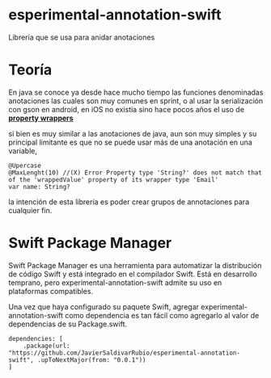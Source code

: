 # esperimental-annotation-swift

Librería que se usa para anidar anotaciones

# Teoría
En java se conoce ya desde hace mucho tiempo las funciones denominadas anotaciones las cuales son muy comunes en sprint, o al usar la serialización con gson en android, en iOS no existia sino hace pocos años el uso de [**property wrappers**](https://docs.swift.org/swift-book/LanguageGuide/Properties.html)

si bien es muy similar a las anotaciones de java, aun son muy simples y su principal limitante es que no se puede usar más de una anotación en una variable, 

```
@Upercase
@MaxLenght(10) //(X) Error Property type 'String?' does not match that of the 'wrappedValue' property of its wrapper type 'Email'
var name: String?
```
la intención de esta librería es poder crear grupos de annotaciones para cualquier fin.

# Swift Package Manager
Swift Package Manager es una herramienta para automatizar la distribución de código Swift y está integrado en el compilador Swift. Está en desarrollo temprano, pero experimental-annotation-swift admite su uso en plataformas compatibles.

Una vez que haya configurado su paquete Swift, agregar experimental-annotation-swift como dependencia es tan fácil como agregarlo al valor de dependencias de su Package.swift.
```
dependencies: [
    .package(url: "https://github.com/JavierSaldivarRubio/esperimental-annotation-swift", .upToNextMajor(from: "0.0.1"))
]
```
